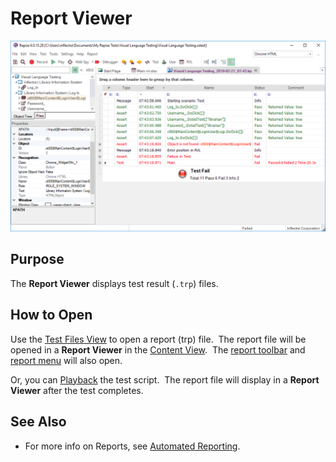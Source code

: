 # Report Viewer

![report viewer](./img/report_viewer1.png)

## Purpose

The **Report Viewer** displays test result (`.trp`) files.

## How to Open

Use the [Test Files View](test_files_dialog.md) to open a report (trp) file.  The report file will be opened in a **Report Viewer** in the [Content View](content_view.md).  The [report toolbar](menu_and_toolbars.md#report-viewer-toolbar) and [report menu](menu_and_toolbars.md#report) will also open.

Or, you can [Playback](playback.md) the test script.  The report file will display in a **Report Viewer** after the test completes.

## See Also

* For more info on Reports, see [Automated Reporting](automated_reporting.md).
